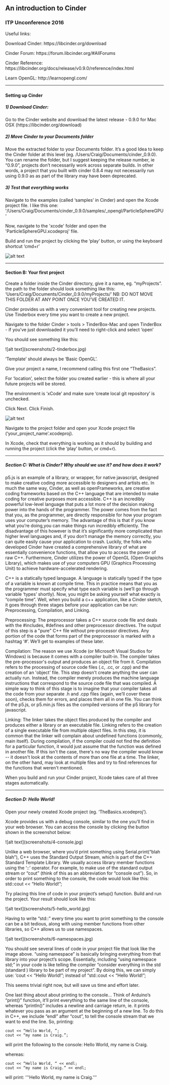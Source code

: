 <h2> An introduction to Cinder </h2>
<h3> ITP Unconference 2016 </h3>

Useful links:

<p>Download Cinder: https://libcinder.org/download </p>
<p>Cinder Forum: https://forum.libcinder.org/#AllForums </p>
<p>Cinder Reference: https://libcinder.org/docs/release/v0.9.0/reference/index.html </p>
<p>Learn OpenGL: http://learnopengl.com/ </p>

---

<h4> </h4>
<h5> </h5>


<h4>Setting up Cinder</h4>
<h5>1) Download Cinder:</h5>
<p> Go to the Cinder website and download the latest release - 0.9.0 for Mac OSX (https://libcinder.org/download) </p>

<h5>2)	Move Cinder to your Documents folder </h5>
<p>
Move the extracted folder to your Documents folder. It’s a good Idea to keep the Cinder folder at this level (eg. /Users/Craig/Documents/cinder_0.9.0).  You can rename the folder, but I suggest keeping the release number, ie “0.9.0”, projects don’t necessarily work across separate builds.  In other words, a project that you built with cinder 0.8.4 may not necessarily run using 0.9.0 as as part of the library may have been deprecated.
</p>

<h5>3) Test that everything works </h5>
<p>
Navigate to the examples (called ‘samples’ in Cinder) and open the Xcode project file.  I like this one: '/Users/Craig/Documents/cinder_0.9.0/samples/_opengl/ParticleSphereGPU' 

Now, navigate to the 'xcode' folder and open the 'ParticleSphereGPU.xcodeproj' file.

Build and run the project by clicking the ‘play’ button, or using the keyboard shortcut ‘cmd+r’
</p>

![alt text](screenshots/1-run)

---

<h4>Section B:	Your first project</h4>
<p>
Create a folder inside the Cinder directory, give it a name, eg. “myProjects”.  the path to the folder should look something like this: ‘Users/Craig/Documents/Cinder_0.9.0/myProjects/’ 
NB: DO NOT MOVE THIS FOLDER AT ANY POINT ONCE YOU’VE CREATED IT.

Cinder provides us with a very convenient tool for creating new projects.  Use Tinderbox every time you want to create a new project.

Navigate to the folder Cinder > tools > TinderBox-Mac and open TinderBox - if you’ve just downloaded it you’ll need to right-click and select ‘open’

You should see something like this: 
</p>
![alt text](screenshots/2-tinderbox.jpg)

<p>
‘Template’ should always be ‘Basic OpenGL’.

Give your project a name, I recommend calling this first one “TheBasics”.

For ‘location’, select the folder you created earlier - this is where all your future projects will be stored.

The environment is ‘xCode’ and make sure ‘create local git repository’ is unchecked.

Click Next.  Click Finish.
</p>

![alt text](screenshots/3-finish.jpg)

<p>
Navigate to the project folder and open your Xcode project file (‘your_project_name’.xcodeproj).

In Xcode, check that everything is working as it should by building and running the project (click the ‘play’ button, or cmd+r).
</p>

---

<h5>Section C:	What is Cinder? Why should we use it? and how does it work?</h5>
<p>
p5.js is an example of a library, or wrapper, for native javascript, designed to make creative coding more accessible to designers and artists etc.  In much the same way, Cinder, as well as openFrameworks, are creative coding frameworks based on the C++ language that are intended to make coding for creative purposes more accessible.  C++ is an incredibly powerful low-level language that puts a lot more of the decision making power into the hands of the programmer.  The power comes from the fact that you, as the programmer, are directly responsible for how your program uses your computer’s memory.  The advantage of this is that if you know what you’re doing,you can make things run incredibly efficiently.  The disadvantage of this however is that it’s significantly more complicated than higher level languages and, if you don’t manage the memory correctly, you can quite easily cause your application to crash.  Luckily, the folks who developed Cinder have created a comprehensive library of what are essentially convenience functions, that allow you to access the power of raw C++.  Furthermore, Cinder utilizes the power of OpenGL (Open Grapichs Library), which makes use of your computers GPU (Graphics Processing Unit) to achieve hardware-accelerated rendering.
</p>
<p>
C++ is a statically typed language.  A language is statically typed if the type of a variable is known at compile time. This in practice means that you as the programmer must specify what type each variable is (we’ll go through variable ‘types’ shortly).  Now, you might be asking yourself what exactly is “compile time”.  Well, when you build a c++ application, like a Cinder sketch, it goes through three stages before your application can be run: Preprocessing, Compilation, and Linking.
</p>
<p>
Preprocessing:
The preprocessor takes a C++ source code file and deals with the #includes, #defines and other preprocessor directives. The output of this step is a "pure" C++ file without pre-processor directives.  Any portion of the code that forms part of the preprocessor is marked with a hashtag ‘#’.  We’ll get to examples of these later.
</p>
<p>
Compilation:
The reason we use Xcode (or Microsoft Visual Studios for Windows) is because it comes with a compiler built-in.  The compiler takes the pre-processor's output and produces an object file from it.  Compilation refers to the processing of source code files (.c, .cc, or .cpp) and the creation of an 'object' file. This step doesn't create anything the user can actually run. Instead, the compiler merely produces the machine language instructions that correspond to the source code file that was compiled.  A simple way to think of this stage is to imagine that your compiler takes all the code from your separate .h and .cpp files (again, we’ll cover these soon), checks them for errors, and places them all in one file.  You can think of the p5.js, or p5.min.js files as the compiled versions of the p5 library for javascript.
</p>
<p>
Linking:
The linker takes the object files produced by the compiler and produces either a library or an executable file. Linking refers to the creation of a single executable file from multiple object files. In this step, it is common that the linker will complain about undefined functions (commonly, main itself). During compilation, if the compiler could not find the definition for a particular function, it would just assume that the function was defined in another file. If this isn't the case, there's no way the compiler would know -- it doesn't look at the contents of more than one file at a time. The linker, on the other hand, may look at multiple files and try to find references for the functions that weren't mentioned.
</p>
<p>
When you build and run your Cinder project, Xcode takes care of all three stages automatically.
</p>

---

<h5>Section D:	Hello World!</h5>
<p>
Open your newly created Xcode project  (eg. ‘TheBasics.xcodeproj’).

Xcode provides us with a debug console, similar to the one you’ll find in your web browser.  You can access the console by clicking the button shown in the screenshot below:
</p>
![alt text](screenshots/4-console.jpg)
<p>
Unlike a web browser, where you’d print something using Serial.print(“blah blah”), C++ uses the Standard Output Stream, which is part of the C++ Standard Template Library.  We usually access library member functions using the ‘::’ operator.  For example, to make use of the standard output stream or “cout” (think of this as an abbreviation for “console out”).  So, in order to print something to the console, the code would look like this:
	std::cout << “Hello World!”;

Try placing this line of code in your project’s setup() function.  Build and run the project.  Your result should look like this:
</p>
![alt text](screenshots/5-hello_world.jpg)
<p>
Having to write “std::” every time you want to print something to the console can be a bit tedious, along with using member functions from other libraries, so C++ allows us to use namespaces.  
</p>
![alt text](screenshots/6-namespaces.jpg)
<p>
You should see several lines of code in your project file that look like the image above.  “using namespace” is basically bringing everything from that library into your project’s scope.  Essentially, including “using namespace std;” in your code is like telling the compiler “consider everything in the std (standard ) library to be part of my project”.  By doing this, we can simply use: ‘cout << “Hello World!”; instead of “std::cout << “Hello World!”;

This seems trivial right now, but will save us time and effort later.

One last thing about about printing to the console… Think of Arduino’s “print()” function, it’ll print everything to the same line of the console, whereas “println()” includes a newline and carriage return, ie. it prints whatever you pass as an argument at the beginning of a new line.  To do this in C++, we include “endl” after “cout”, to tell the console stream that we want to end the line.  So, printing:

	cout << “Hello World, ”;
	cout << “my name is Craig.”;

will print the following to the console: Hello World, my name is Craig.

whereas:

	cout << “Hello World, “ << endl;
	cout << “my name is Craig.” << endl;

will print:	'''Hello World,
		my name is Craig.'''
<p>
